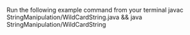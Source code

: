 Run the following example command from your terminal
javac StringManipulation/WildCardString.java && java StringManipulation/WildCardString
